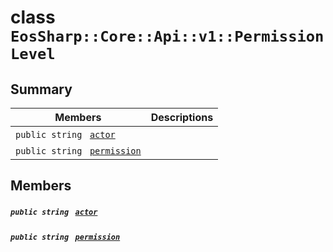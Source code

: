# class `EosSharp::Core::Api::v1::PermissionLevel` 

## Summary

 Members                                | Descriptions                                
----------------------------------------|---------------------------------------------
`public string ` [`actor`](#class_eos_sharp_1_1_core_1_1_api_1_1v1_1_1_permission_level_1a1f3c2d06ac91e6d59a1b264abb612c8b) | 
`public string ` [`permission`](#class_eos_sharp_1_1_core_1_1_api_1_1v1_1_1_permission_level_1ace32db2660929e05f2ccbe4ed303916d) | 

## Members

##### `public string ` [`actor`](#class_eos_sharp_1_1_core_1_1_api_1_1v1_1_1_permission_level_1a1f3c2d06ac91e6d59a1b264abb612c8b) 

##### `public string ` [`permission`](#class_eos_sharp_1_1_core_1_1_api_1_1v1_1_1_permission_level_1ace32db2660929e05f2ccbe4ed303916d) 

